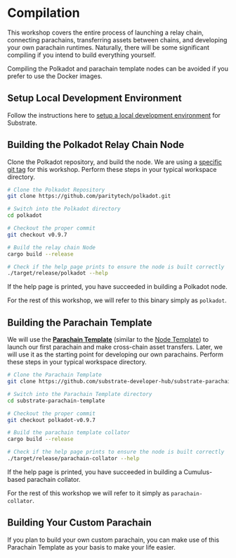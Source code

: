 # Compilation

This workshop covers the entire process of launching a relay chain, connecting parachains,
transferring assets between chains, and developing your own parachain runtimes. Naturally, there
will be some significant compiling if you intend to build everything yourself.

Compiling the Polkadot and parachain template nodes can be avoided if you prefer to use the
Docker images.

## Setup Local Development Environment

Follow the instructions here to [setup a local development environment](https://substrate.dev/docs/en/knowledgebase/getting-started/)
for Substrate.

## Building the Polkadot Relay Chain Node

Clone the Polkadot repository, and build the node. We are using a
[specific git tag](/#versions-of-software) for this workshop. Perform these steps in your typical
workspace directory.

```bash
# Clone the Polkadot Repository
git clone https://github.com/paritytech/polkadot.git

# Switch into the Polkadot directory
cd polkadot

# Checkout the proper commit
git checkout v0.9.7

# Build the relay chain Node
cargo build --release

# Check if the help page prints to ensure the node is built correctly
./target/release/polkadot --help
```

If the help page is printed, you have succeeded in building a Polkadot node.

For the rest of this workshop, we will refer to this binary simply as `polkadot`.

## Building the Parachain Template

We will use the [**Parachain Template**](https://github.com/substrate-developer-hub/substrate-parachain-template)
(similar to the [Node Template](https://github.com/substrate-developer-hub/substrate-node-template))
to launch our first parachain and make cross-chain asset transfers. Later, we will
use it as the starting point for developing our own parachains. Perform these steps in your typical
workspace directory.

```bash
# Clone the Parachain Template
git clone https://github.com/substrate-developer-hub/substrate-parachain-template

# Switch into the Parachain Template directory
cd substrate-parachain-template

# Checkout the proper commit
git checkout polkadot-v0.9.7

# Build the parachain template collator
cargo build --release

# Check if the help page prints to ensure the node is built correctly
./target/release/parachain-collator --help
```

If the help page is printed, you have succeeded in building a Cumulus-based parachain collator.

For the rest of this workshop we will refer to it simply as `parachain-collator`.

## Building Your Custom Parachain

If you plan to build your own custom parachain, you can make use of this Parachain Template as your
basis to make your life easier.
